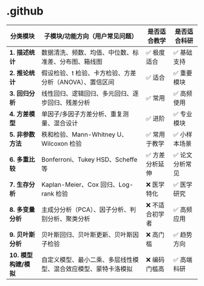 # .github

| 分类模块            | 子模块/功能方向（用户常见问题）                | 是否适合教学   | 是否适合科研   |
| --------------- | ------------------------------- | -------- | -------- |
| **1. 描述统计**     | 数据清洗、频数、均值、中位数、标准差、分布图、箱线图      | ✅ 极度适合   | ✅ 基础支持   |
| **2. 推论统计**     | 假设检验、t 检验、卡方检验、方差分析（ANOVA）、置信区间 | ✅ 适合     | ✅ 重要模块   |
| **3. 回归分析**     | 线性回归、逻辑回归、多元回归、逐步回归、残差分析        | ✅ 常用     | ✅ 高频使用   |
| **4. 方差模型**     | 单因子/多因子方差分析、重复测量、混合设计           | ✅ 进阶     | ✅ 专业模块   |
| **5. 非参数方法**    | 秩和检验、Mann-Whitney U、Wilcoxon 检验 | ✅ 常用于教学  | ✅ 小样本场景  |
| **6. 多重比较**     | Bonferroni、Tukey HSD、Scheffe 等  | ✅ 方差分析延伸 | ✅ 论文分析常见 |
| **7. 生存分析**     | Kaplan-Meier、Cox 回归、Log-rank 检验 | ❌ 医学特化   | ✅ 医学研究   |
| **8. 多变量分析**    | 主成分分析（PCA）、因子分析、判别分析、聚类分析       | ❌ 不适合初学者 | ✅ 高频应用   |
| **9. 贝叶斯分析**    | 贝叶斯回归、贝叶斯更新、贝叶斯因子检验             | ❌ 高门槛    | ✅ 趋势方向   |
| **10. 模型构建/模拟** | 自定义模型、最小二乘、多层线性模型、混合效应模型、蒙特卡洛模拟 | ❌ 编码门槛高  | ✅ 高端科研   |
